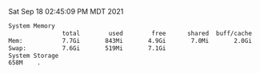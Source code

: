 Sat Sep 18 02:45:09 PM MDT 2021
```bash
System Memory
               total        used        free      shared  buff/cache   available
Mem:           7.7Gi       843Mi       4.9Gi       7.0Mi       2.0Gi       6.5Gi
Swap:          7.6Gi       519Mi       7.1Gi
System Storage
658M	.
```

